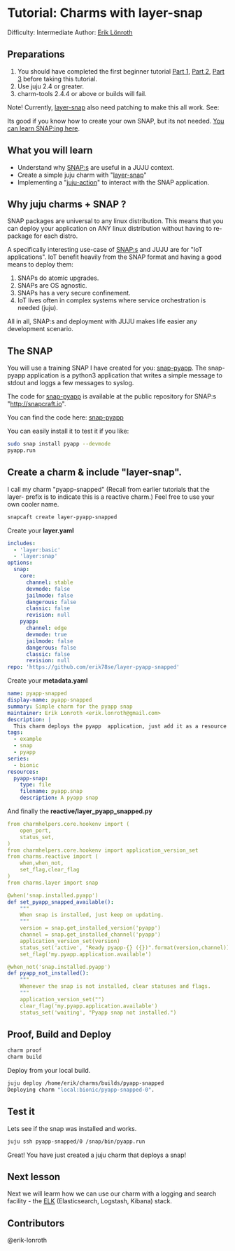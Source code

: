 # Tutorial: Charms with layer-snap

Difficulty: Intermediate
Author: [Erik Lönroth](http://eriklonroth.com)

## Preparations
1. You should have completed the first beginner tutorial [Part 1], [Part 2], [Part 3] before taking this tutorial. 
2. Use juju 2.4 or greater.
3. charm-tools 2.4.4 or above or builds will fail.

Note! Currently, [layer-snap] also need patching to make this all work. See: 

Its good if you know how to create your own SNAP, but its not needed. [You can learn SNAP:ing here].

## What you will learn
* Understand why [SNAP:s] are useful in a JUJU context.
* Create a simple juju charm with "[layer-snap]"
* Implementing a "[juju-action]" to interact with the SNAP application.

## Why juju charms + SNAP ?
SNAP packages are universal to any linux distribution. This means that you can deploy your application on ANY linux distribution without having to re-package for each distro.

A specifically interesting use-case of [SNAP:s] and JUJU are for "IoT applications". IoT benefit heavily from the SNAP format and having a good means to deploy them: 

1. SNAPs do atomic upgrades.
2. SNAPs are OS agnostic.
3. SNAPs has a very secure confinement.
4. IoT lives often in complex systems where service orchestration is needed (juju).

All in all, SNAP:s and deployment with JUJU makes life easier any development scenario.

## The SNAP
You will use a training SNAP I have created for you: [snap-pyapp]. The snap-pyapp application is a python3 application that writes a simple message to stdout and loggs a few messages to syslog.

The code for [snap-pyapp] is available at the public repository for SNAP:s "http://snapcraft.io". 

You can find the code here: [snap-pyapp]

You can easily install it to test it if you like:
```bash
sudo snap install pyapp --devmode
pyapp.run
```

## Create a charm & include "layer-snap".
I call my charm "pyapp-snapped" (Recall from earlier tutorials that the layer- prefix is to indicate this is a reactive charm.) Feel free to use your own cooler name.

```bash
snapcaft create layer-pyapp-snapped
```
Create your **layer.yaml**
```yaml
includes:
  - 'layer:basic'
  - 'layer:snap'
options:
  snap:
    core:
      channel: stable
      devmode: false
      jailmode: false
      dangerous: false
      classic: false
      revision: null
    pyapp:
      channel: edge
      devmode: true
      jailmode: false
      dangerous: false
      classic: false
      revision: null
repo: 'https://github.com/erik78se/layer-pyapp-snapped'
```
Create your **metadata.yaml**
```yaml
name: pyapp-snapped
display-name: pyapp-snapped
summary: Simple charm for the pyapp snap
maintainer: Erik Lonroth <erik.lonroth@gmail.com>
description: |
  This charm deploys the pyapp  application, just add it as a resource and you are off to the races!
tags:
  - example
  - snap
  - pyapp
series:
  - bionic
resources:
  pyapp-snap:
    type: file
    filename: pyapp.snap
    description: A pyapp snap
```
And finally the **reactive/layer_pyapp_snapped.py**
```yaml
from charmhelpers.core.hookenv import (
    open_port,
    status_set,
)
from charmhelpers.core.hookenv import application_version_set
from charms.reactive import (
    when,when_not,
    set_flag,clear_flag
)
from charms.layer import snap

@when('snap.installed.pyapp')
def set_pyapp_snapped_available():
    """
    When snap is installed, just keep on updating.
    """
    version = snap.get_installed_version('pyapp')
    channel = snap.get_installed_channel('pyapp')
    application_version_set(version)
    status_set('active', "Ready pyapp-{} ({})".format(version,channel))
    set_flag('my.pyapp.application.available')

@when_not('snap.installed.pyapp')
def pyapp_not_installed():
    """
    Whenever the snap is not installed, clear statuses and flags.
    """
    application_version_set("")
    clear_flag('my.pyapp.application.available')
    status_set('waiting', "Pyapp snap not installed.")
```

## Proof, Build and Deploy
```bash
charm proof
charm build
```
Deploy from your local build.
```bash
juju deploy /home/erik/charms/builds/pyapp-snapped
Deploying charm "local:bionic/pyapp-snapped-0".
```

## Test it
Lets see if the snap was installed and works.
```bash
juju ssh pyapp-snapped/0 /snap/bin/pyapp.run
```

Great! You have just created a juju charm that deploys a snap!

## Next lesson
Next we will learm how we can use our charm with a logging and search facility - the [ELK] (Elasticsearch, Logstash, Kibana) stack.

[Part 1]: https://discourse.jujucharms.com/t/tutorial-charm-development-beginner-part-1/377
[Part 2]: https://discourse.jujucharms.com/t/tutorial-charm-development-beginner-part-2/378
[Part 3]: https://discourse.jujucharms.com/t/tutorial-charm-development-beginner-part-3/379
[layer-snap]: https://github.com/stub42/layer-snap
[charm-tools]: https://docs.jujucharms.com/devel/en/tools-charm-tools
[juju-action]: https://docs.jujucharms.com/2.4/en/actions
[SNAP:s]: https://snapcraft.io/
[snap-pyapp]: https://github.com/erik78se/snap-pyapp
[ELK]: https://jujucharms.com/u/omnivector/elk/bundle/
[You can learn SNAP:ing here]: https://docs.snapcraft.io/getting-started/3876

## Contributors
@erik-lonroth
